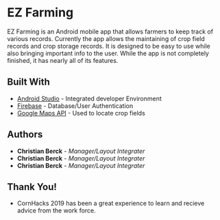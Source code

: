 # EZ Farming

EZ Farming is an Android mobile app that allows farmers to keep track of various records. Currently the app allows the maintaining of crop field records and crop storage records. It is designed to be easy to use while also bringing important info to the user. While the app is not completely finished, it has nearly all of its features. 

## Built With

* [Android Studio](https://developer.android.com/studio/) - Integrated developer Environment
* [Firebase](https://maven.apache.org/) - Database/User Authentication 
* [Google Maps API](https://rometools.github.io/rome/) - Used to locate crop fields



## Authors

* **Christian Berck** - *Manager/Layout Integrater* 
* **Christian Berck** - *Manager/Layout Integrater* 
* **Christian Berck** - *Manager/Layout Integrater* 


## Thank You!

* CornHacks 2019 has been a great experience to learn and recieve advice from the work force.
